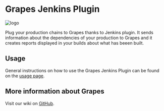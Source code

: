 Grapes Jenkins Plugin
====================

![logo](grapes_docs.jpg)

Plug your production chains to Grapes thanks to Jenkins plugin. It sends information about the dependencies of your production to Grapes and it creates reports displayed in your builds about what has beeen built.


Usage
---------
General instructions on how to use the Grapes Jenkins Plugin can be found on the [usage page].

More information about Grapes
-----------------------------
Visit our wiki on [GitHub].

[usage page]:usage.html
[GitHub]:https://github.com/Axway/Grapes/wiki